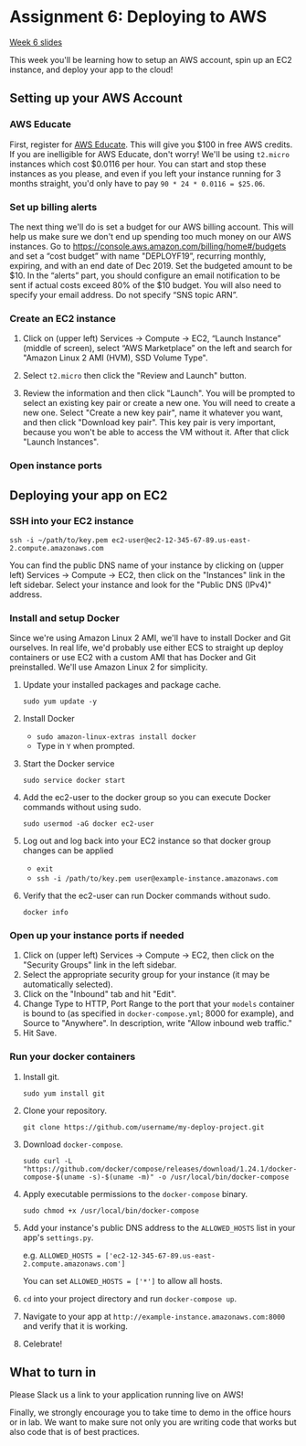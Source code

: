 Assignment 6: Deploying to AWS
========

[Week 6 slides](https://docs.google.com/presentation/d/12MfZcGhnR6z_NJLlHFhQYuLse-HGEMhNWSv-0CZuQCI/edit?usp=sharing)

This week you'll be learning how to setup an AWS account, spin up an EC2 instance, and deploy your app to the cloud!

Setting up your AWS Account
----

### AWS Educate
First, register for [AWS Educate](https://aws.amazon.com/education/awseducate/). This will give you $100 in free AWS credits. If you are inelligible for AWS Educate, don't worry! We'll be using `t2.micro` instances which cost $0.0116 per hour. You can start and stop these instances as you please, and even if you left your instance running for 3 months straight, you'd only have to pay `90 * 24 * 0.0116 = $25.06`.

### Set up billing alerts

The next thing we'll do is set a budget for our AWS billing account. This will help us make sure we don't end up spending too much money on our AWS instances. Go to https://console.aws.amazon.com/billing/home#/budgets and set a “cost budget” with name "DEPLOYF19”, recurring monthly, expiring, and with an end date of Dec 2019. Set the budgeted amount to be $10. In the “alerts” part, you should configure an email notification to be sent if actual costs exceed 80% of the $10 budget. You will also need to specify your email address. Do not specify “SNS topic ARN”.

### Create an EC2 instance

1. Click on (upper left) Services → Compute → EC2, “Launch Instance” (middle of screen), select “AWS Marketplace” on the left and search for "Amazon Linux 2 AMI (HVM), SSD Volume Type".

2. Select `t2.micro` then click the "Review and Launch" button.

3. Review the information and then click "Launch". You will be prompted to select an existing key pair or create a new one. You will need to create a new one. Select "Create a new key pair", name it whatever you want, and then click "Download key pair". This key pair is very important, because you won't be able to access the VM without it. After that click "Launch Instances".

### Open instance ports

Deploying your app on EC2
----
### SSH into your EC2 instance
`ssh -i ~/path/to/key.pem ec2-user@ec2-12-345-67-89.us-east-2.compute.amazonaws.com`

You can find the public DNS name of your instance by clicking on (upper left) Services → Compute → EC2, then click on the "Instances" link in the left sidebar. Select your instance and look for the "Public DNS (IPv4)" address.
### Install and setup Docker

Since we're using Amazon Linux 2 AMI, we'll have to install Docker and Git ourselves. In real life, we'd probably use either ECS to straight up deploy containers or use EC2 with a custom AMI that has Docker and Git preinstalled. We'll use Amazon Linux 2 for simplicity.

1. Update your installed packages and package cache.

    `sudo yum update -y`
    
2. Install Docker

    - `sudo amazon-linux-extras install docker`
    - Type in `Y` when prompted.

3. Start the Docker service
    
    `sudo service docker start`
    
4. Add the ec2-user to the docker group so you can execute Docker commands without using sudo.

    `sudo usermod -aG docker ec2-user`

5. Log out and log back into your EC2 instance so that docker group changes can be applied

    - `exit`
    - `ssh -i /path/to/key.pem user@example-instance.amazonaws.com`

6. Verify that the ec2-user can run Docker commands without sudo.

    `docker info`

### Open up your instance ports if needed

1. Click on (upper left) Services → Compute → EC2, then click on the "Security Groups" link in the left sidebar.
2. Select the appropriate security group for your instance (it may be automatically selected).
3. Click on the "Inbound" tab and hit "Edit".
4. Change Type to HTTP, Port Range to the port that your `models` container is bound to (as specified in `docker-compose.yml`; 8000 for example), and Source to "Anywhere". In description, write "Allow inbound web traffic."
5. Hit Save.

### Run your docker containers

1. Install git.

    `sudo yum install git`

2. Clone your repository.

    `git clone https://github.com/username/my-deploy-project.git`

3. Download `docker-compose`.

    `sudo curl -L "https://github.com/docker/compose/releases/download/1.24.1/docker-compose-$(uname -s)-$(uname -m)" -o /usr/local/bin/docker-compose`

4. Apply executable permissions to the `docker-compose` binary.

    `sudo chmod +x /usr/local/bin/docker-compose`

5. Add your instance's public DNS address to the `ALLOWED_HOSTS` list in your app's `settings.py`.

    e.g. `ALLOWED_HOSTS = ['ec2-12-345-67-89.us-east-2.compute.amazonaws.com']`
    
    You can set `ALLOWED_HOSTS = ['*']` to allow all hosts.

5. `cd` into your project directory and run `docker-compose up`.

6. Navigate to your app at `http://example-instance.amazonaws.com:8000` and verify that it is working.

7. Celebrate!

What to turn in
---------------

Please Slack us a link to your application running live on AWS!

Finally, we strongly encourage you to take time to demo in the office hours or in lab. We want to make sure not only you are writing code that works but also code that is of best practices.
